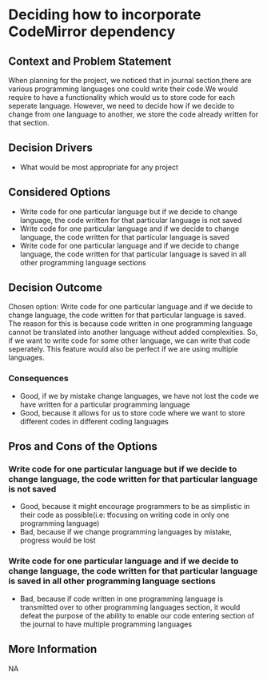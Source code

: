 # Deciding how to incorporate CodeMirror dependency

## Context and Problem Statement

When planning for the project, we noticed that in journal section,there are various programming languages one could write their code.We would require to have a 
functionality which would us to store code for each seperate language. However, we need to decide how if we decide to change from one language to another, we store the 
code already written for that section.

## Decision Drivers

* What would be most appropriate for any project


## Considered Options

* Write code for one particular language but if we decide to change language, the code written for that particular language is not saved
* Write code for one particular language and if we decide to change language, the code written for that particular language is saved
* Write code for one particular language and if we decide to change language, the code written for that particular language is saved in all other programming language sections

## Decision Outcome

Chosen option: Write code for one particular language and if we decide to change language, the code written for that particular language is saved.
The reason for this is because code written in one programming language cannot be translated into another language without added complexities. So, if we 
want to write code for some other language, we can write that code seperately. This feature would also be perfect if we are using multiple languages.

### Consequences

* Good, if we by mistake change languages, we have not lost the code we have written for a particular programming language
* Good, because it allows for us to store code where we want to store different codes in different coding languages
  

## Pros and Cons of the Options

### Write code for one particular language but if we decide to change language, the code written for that particular language is not saved
* Good, because it might encourage programmers to be as simplistic in their code as possible(i.e: tfocusing on writing code in only one programming language)
* Bad, because if we change programming languages by mistake, progress would be lost
  
### Write code for one particular language and if we decide to change language, the code written for that particular language is saved in all other programming language sections


* Bad, because if code written in one programming language is transmitted over to other programming languages section, it would defeat the purpose of the ability to
enable our code entering section of the journal to have multiple programming languages

## More Information

NA
